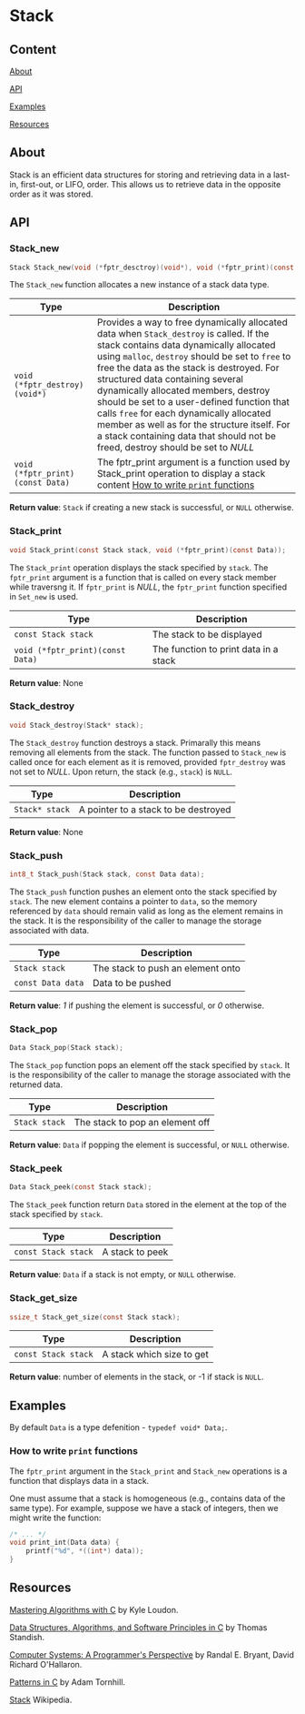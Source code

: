 # Stack

## Content

[About](#about)

[API](#api)

[Examples](#examples)

[Resources](#resources)

## About

Stack is an efficient data structures for storing and retrieving data in a last-in, first-out, or LIFO, order. This allows us to retrieve data in the opposite order as it was stored.

## API

### Stack_new

```C
Stack Stack_new(void (*fptr_desctroy)(void*), void (*fptr_print)(const Data))
```

The `Stack_new` function allocates a new instance of a stack data type.

| Type | Description |
| ---- | ----------- |
| `void (*fptr_destroy)(void*)` | Provides a way to free dynamically allocated data when `Stack_destroy` is called. If the stack contains data dynamically allocated using `malloc`, `destroy` should be set to `free` to free the data as the stack is destroyed. For structured data containing several dynamically allocated members, destroy should be set to a user-defined function that calls `free` for each dynamically allocated member as well as for the structure itself. For a stack containing data that should not be freed, destroy should be set to *NULL* |
| `void (*fptr_print)(const Data)` | The fptr_print argument is a function used by Stack_print operation to display a stack content [How to write `print` functions](#how-to-write-print-functions) |

**Return value**: `Stack` if creating a new stack is successful, or `NULL` otherwise.

### Stack_print

```C
void Stack_print(const Stack stack, void (*fptr_print)(const Data));
```

The `Stack_print` operation displays the stack specified by `stack`. The `fptr_print` argument is a function that is called on every stack member while traversng it. If `fptr_print` is *NULL*, the `fptr_print` function specified in `Set_new` is used.

| Type | Description |
| ---- | ----------- |
| `const Stack stack` | The stack to be displayed |
| `void (*fptr_print)(const Data)` | The function to print data in a stack |

**Return value**: None

### Stack_destroy

```C
void Stack_destroy(Stack* stack);
```

The `Stack_destroy` function destroys a stack. Primarally this means removing all elements from the stack. The function passed to `Stack_new` is called once for each element as it is removed, provided `fptr_destroy` was not set to *NULL*. Upon return, the stack (e.g., `stack`) is `NULL`.

| Type | Description |
| ---- | ----------- |
| `Stack* stack` | A pointer to a stack to be destroyed |

**Return value**: None

### Stack_push

```C
int8_t Stack_push(Stack stack, const Data data);
```

The `Stack_push` function pushes an element onto the stack specified by `stack`. The new element contains a pointer to `data`, so the memory referenced by `data` should remain valid as long as the element remains in the stack. It is the responsibility of the caller to manage the storage associated with data.

| Type | Description |
| ---- | ----------- |
| `Stack stack` | The stack to push an element onto |
| `const Data data` | Data to be pushed |

**Return value**: *1* if pushing the element is successful, or *0* otherwise.

### Stack_pop

```C
Data Stack_pop(Stack stack);
```

The `Stack_pop` function pops an element off the stack specified by `stack`. It is the responsibility of the caller to manage the storage associated with the returned data.

| Type | Description |
| ---- | ----------- |
| `Stack stack` | The stack to pop an element off |

**Return value**: `Data` if popping the element is successful, or `NULL` otherwise.

### Stack_peek

```C
Data Stack_peek(const Stack stack);
```

The `Stack_peek` function return `Data` stored in the element at the top of the stack specified by `stack`.

| Type | Description |
| ---- | ----------- |
| `const Stack stack` | A stack to peek |

**Return value**: `Data` if a stack is not empty, or `NULL` otherwise.

### Stack_get_size

```C
ssize_t Stack_get_size(const Stack stack);
```

| Type | Description |
| ---- | ----------- |
| `const Stack stack` | A stack which size to get |

**Return value**: number of elements in the stack, or -1 if stack is `NULL`.

## Examples

By default `Data` is a type defenition - `typedef void* Data;`.

### How to write `print` functions

The `fptr_print` argument in the `Stack_print` and `Stack_new` operations is a function that displays data in a stack.

One must assume that a stack is homogeneous (e.g., contains data of the same type). For example, suppose we have a stack of integers, then we might write the function:

```C
/* ... */
void print_int(Data data) {
    printf("%d", *((int*) data));
}
```

## Resources

[Mastering Algorithms with C](https://www.amazon.com/Mastering-Algorithms-Techniques-Sorting-Encryption/dp/1565924533/ref=sr_1_1?crid=1ZN4ENEQEGO5&keywords=mastering+c+algorithms&qid=1679619546&s=books&sprefix=mastering+c+algoritms%2Cstripbooks-intl-ship%2C221&sr=1-1) by Kyle Loudon.

[Data Structures, Algorithms, and Software Principles in C](https://www.amazon.com/Data-Structures-Algorithms-Software-Principles/dp/0201591189/ref=sr_1_10?crid=14MCGWUKW0F98&keywords=data+structures+and+algorithms+in+C&qid=1679784448&s=books&sprefix=data+structures+and+algorithms+in+c%2Cstripbooks-intl-ship%2C186&sr=1-10) by Thomas Standish.

[Computer Systems: A Programmer's Perspective](https://www.amazon.com/Computer-Systems-Programmers-Randal-Bryant/dp/013034074X/ref=sr_1_3?crid=1NDI8BHE4BPQM&keywords=computer+systems+a+programmer%27s+perspective&qid=1679784732&s=books&sprefix=computer+pers%2Cstripbooks-intl-ship%2C199&sr=1-3) by Randal E. Bryant, David Richard O'Hallaron.

[Patterns in C](https://leanpub.com/patternsinc) by Adam Tornhill.

[Stack](https://en.wikipedia.org/wiki/Stack_(abstract_data_type)) Wikipedia.
